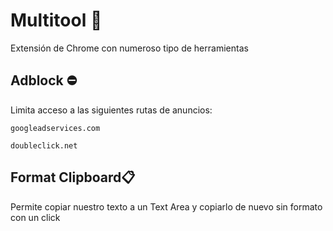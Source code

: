 # Multitool 🧰
Extensión de Chrome con numeroso tipo de herramientas

## Adblock ⛔
Limita acceso a las siguientes rutas de anuncios:
 ~~~
googleadservices.com

doubleclick.net
 ~~~

 ## Format Clipboard📋
 Permite copiar nuestro texto a un Text Area y copiarlo de nuevo sin formato con un click
 
